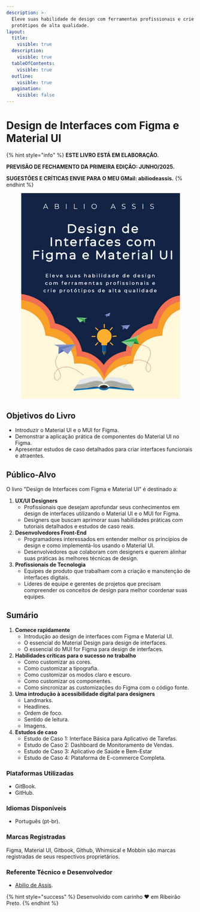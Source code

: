 ```yaml
---
description: >-
  Eleve suas habilidade de design com ferramentas profissionais e crie
  protótipos de alta qualidade.
layout:
  title:
    visible: true
  description:
    visible: true
  tableOfContents:
    visible: true
  outline:
    visible: true
  pagination:
    visible: false
---
```


# Design de Interfaces com Figma e Material UI

{% hint style="info" %}
**ESTE LIVRO ESTÁ EM ELABORAÇÃO.**

**PREVISÃO DE FECHAMENTO DA PRIMEIRA EDIÇÃO: JUNHO/2025.**

**SUGESTÕES E CRÍTICAS ENVIE PARA O MEU GMail: abiliodeassis.**
{% endhint %}

<figure><img src=".gitbook/assets/cover-book.png" alt=""><figcaption></figcaption></figure>

## Objetivos do Livro

* Introduzir o Material UI e o MUI for Figma.
* Demonstrar a aplicação prática de componentes do Material UI no Figma.
* Apresentar estudos de caso detalhados para criar interfaces funcionais e atraentes.

## Público-Alvo

O livro "Design de Interfaces com Figma e Material UI" é destinado a:

1. **UX/UI Designers**
   * Profissionais que desejam aprofundar seus conhecimentos em design de interfaces utilizando o Material UI e o MUI for Figma.
   * Designers que buscam aprimorar suas habilidades práticas com tutoriais detalhados e estudos de caso reais.
2. **Desenvolvedores Front-End**
   * Programadores interessados em entender melhor os princípios de design e como implementá-los usando o Material UI.
   * Desenvolvedores que colaboram com designers e querem alinhar suas práticas às melhores técnicas de design.
3. **Profissionais de Tecnologia**
   * Equipes de produto que trabalham com a criação e manutenção de interfaces digitais.
   * Líderes de equipe e gerentes de projetos que precisam compreender os conceitos de design para melhor coordenar suas equipes.

## Sumário

1. **Comece rapidamente**
   * Introdução ao design de interfaces com Figma e Material UI.
   * O essencial do Material Design para design de interfaces.
   * O essencial do MUI for Figma para design de interfaces.
2. **Habilidades críticas para o sucesso no trabalho**
   * Como customizar as cores.
   * Como customizar a tipografia.
   * Como customizar os modos claro e escuro.
   * Como customizar os componentes.
   * Como sincronizar as customizações do Figma com o código fonte.
3. **Uma introdução à acessibilidade digital para designers**
   * Landmarks.
   * Headlines.
   * Ordem de foco.
   * Sentido de leitura.
   * Imagens.
4. **Estudos de caso**
   * Estudo de Caso 1: Interface Básica para Aplicativo de Tarefas.
   * Estudo de Caso 2: Dashboard de Monitoramento de Vendas.
   * Estudo de Caso 3: Aplicativo de Saúde e Bem-Estar
   * Estudo de Caso 4: Plataforma de E-commerce Completa.

### **Plataformas Utilizadas**

* GitBook.
* GitHub.

### **Idiomas Disponíveis**

* Português (pt-br).

### **Marcas Registradas**

Figma, Material UI, Gitbook, Github, Whimsical e Mobbin são marcas registradas de seus respectivos proprietários.

### **Referente Técnico e Desenvolvedor**

* [Abilio de Assis](https://www.linkedin.com/in/abilio-assis/).

{% hint style="success" %}
Desenvolvido com carinho ❤️ em Ribeirão Preto.
{% endhint %}
